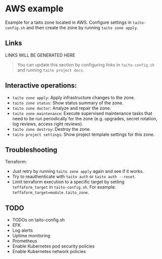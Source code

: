 # AWS example

Example for a taito zone located in AWS. Configure settings in `taito-config.sh` and then create the zone by running `taito zone apply`.

## Links

[//]: # (GENERATED LINKS START)

LINKS WILL BE GENERATED HERE

[//]: # (GENERATED LINKS END)

> You can update this section by configuring links in `taito-config.sh` and running `taito project docs`.

## Interactive operations:

* `taito zone apply`: Apply infrastructure changes to the zone.
* `taito zone status`: Show status summary of the zone.
* `taito zone doctor`: Analyze and repair the zone.
* `taito zone maintenance`: Execute supervised maintenance tasks that need to be run periodically for the zone (e.g. upgrades, secret rotation, log reviews, access right reviews).
* `taito zone destroy`: Destroy the zone.
* `taito project settings`: Show project template settings for this zone.

## Troubleshooting

Terraform:

* Just retry by running `taito zone apply` again and see if it works.
* Try to reauthenticate with `taito auth` or `taito auth --reset`.
* Limit terraform execution to a specific target by setting `teffaform_target` in `taito-config.sh`. For example: `teffaform_target=module.taito_zone`.

## TODO

* TODOs on taito-config.sh
* EFK
* Log alerts
* Uptime monitoring
* Prometheus
* Enable Kubernetes pod security policies
* Enable Kubernetes network policies
